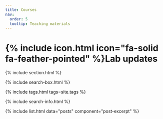 ```yaml
---
title: Courses
nav:
  order: 5
  tooltip: Teaching materials
---
```


# {% include icon.html icon="fa-solid fa-feather-pointed" %}Lab updates

{% include section.html %}

{% include search-box.html %}

{% include tags.html tags=site.tags %}

{% include search-info.html %}

{% include list.html data="posts" component="post-excerpt" %}
